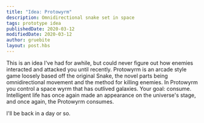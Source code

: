 ```yaml
---
title: "Idea: Protowyrm"
description: Omnidirectional snake set in space
tags: prototype idea
publishedDate: 2020-03-12
modifiedDate: 2020-03-12
author: gruebite
layout: post.hbs
---
```


This is an idea I've had for awhile, but could never figure out how enemies interacted and attacked you until recently. Protowyrm is an arcade style game loosely based off the original Snake, the novel parts being omnidirectional movement and the method for killing enemies. In Protowyrm you control a space wyrm that has outlived galaxies. Your goal: consume. Intelligent life has once again made an appearance on the universe's stage, and once again, the Protowyrm consumes.

I'll be back in a day or so.
